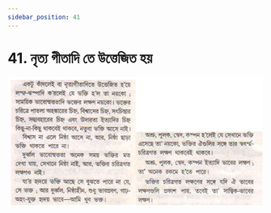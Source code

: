 ```yaml
---
sidebar_position: 41
---
```



# 41.   নৃত্য গীতাদি তে উত্তেজিত হয়

![নৃত্য গীতাদি তে উত্তেজিত হয়](../../../static/img/bengali/verse41.png)
